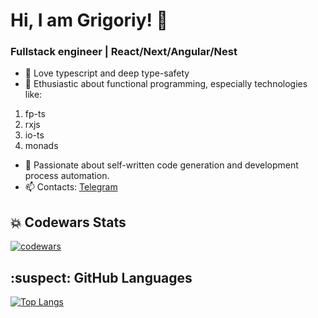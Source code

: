 # Hi, I am Grigoriy! 👋

### Fullstack engineer | React/Next/Angular/Nest

- 🔭 Love typescript and deep type-safety
- 🌱 Ethusiastic about functional programming, especially technologies like:

1. fp-ts
2. rxjs
3. io-ts
4. monads

- 💓 Passionate about self-written code generation and development process automation.
- 📫 Contacts: [Telegram](https://t.me/TheMostAverageHedgehog)

## 💥 Codewars Stats

[![codewars](https://www.codewars.com/users/BeannyWinny/badges/large)](https://www.codewars.com/users/BeannyWinny)

## :suspect: GitHub Languages

[![Top Langs](https://github-readme-stats.vercel.app/api/top-langs/?username=gstukunov&layout=compact)](https://github.com/anuraghazra/github-readme-stats)
